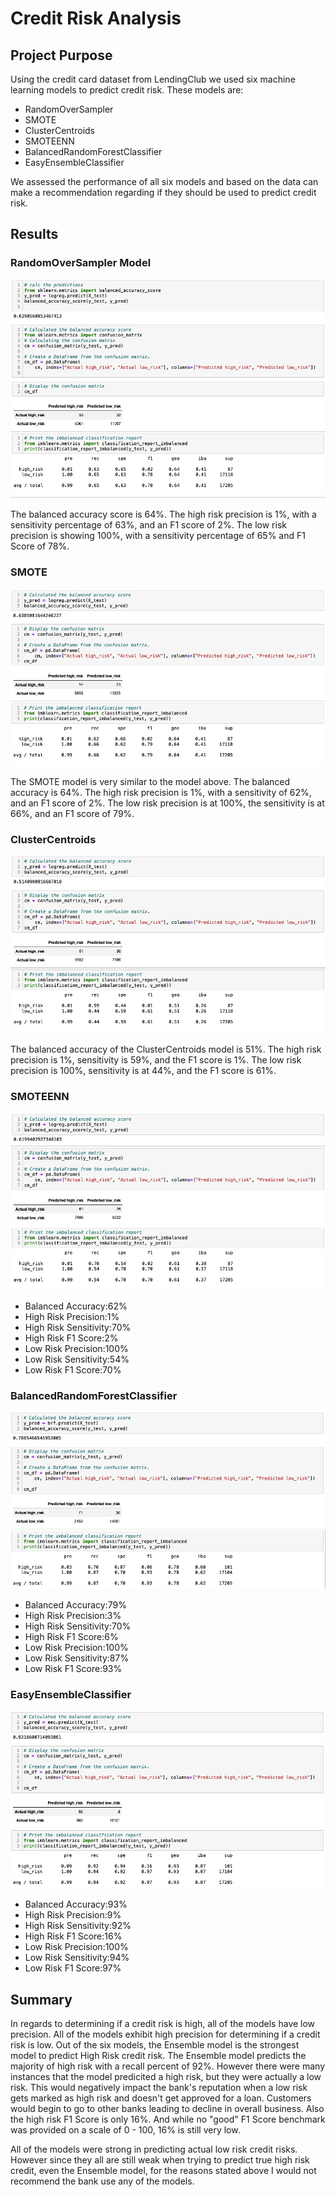 # Credit Risk Analysis

## Project Purpose

Using the credit card dataset from LendingClub we used six machine learning models to predict credit risk. These models are:
  - RandomOverSampler
  - SMOTE
  - ClusterCentroids
  - SMOTEENN
  - BalancedRandomForestClassifier
  - EasyEnsembleClassifier

We assessed the performance of all six models and based on the data can make a recommendation regarding if they should be used to predict credit risk.

## Results

### RandomOverSampler Model

![](/images/randomovrsmplr.png)

The balanced accuracy score is 64%. The high risk precision is 1%, with a sensitivity percentage of 63%, and an F1 score of 2%. The low risk precision is showing 100%, with a sensitivity percentage of 65% and F1 Score of 78%.

### SMOTE

![](/images/smote.png)

The SMOTE model is very similar to the model above. The balanced accuracy is 64%. The high risk precision is 1%, with a sensitivity of 62%, and an F1 score of 2%. The low risk precision is at 100%, the sensitivity is at 66%, and an F1 score of 79%.

### ClusterCentroids

![](/images/clustercentroids.png)

The balanced accuracy of the ClusterCentroids model is 51%. The high risk precision is 1%, sensitivity is 59%, and the F1 score is 1%. The low risk precision is 100%, sensitivity is at 44%, and the F1 score is 61%.

### SMOTEENN

![](/images/smoteenn.png)

- Balanced Accuracy:62%
- High Risk Precision:1%
- High Risk Sensitivity:70% 
- High Risk F1 Score:2%
- Low Risk Precision:100%
- Low Risk Sensitivity:54%
- Low Risk F1 Score:70%

### BalancedRandomForestClassifier

![](/images/randomforest.png)

- Balanced Accuracy:79%
- High Risk Precision:3%
- High Risk Sensitivity:70% 
- High Risk F1 Score:6%
- Low Risk Precision:100%
- Low Risk Sensitivity:87%
- Low Risk F1 Score:93%

### EasyEnsembleClassifier

![](/images/ensemble.png)

- Balanced Accuracy:93%
- High Risk Precision:9%
- High Risk Sensitivity:92% 
- High Risk F1 Score:16%
- Low Risk Precision:100%
- Low Risk Sensitivity:94%
- Low Risk F1 Score:97%

## Summary

In regards to determining if a credit risk is high, all of the models have low precision. All of the models exhibit high precision for determining if a credit risk is low. Out of the six models, the Ensemble model is the strongest model to predict High Risk credit risk. The Ensemble model predicts the majority of high risk with a recall percent of 92%. However there were many instances that the model predicited a high risk, but they were actually a low risk. This would negatively impact the bank's reputation when a low risk gets marked as high risk and doesn't get approved for a loan. Customers would begin to go to other banks leading to decline in overall business. Also the high risk F1 Score is only 16%. And while no "good" F1 Score benchmark was provided on a scale of 0 - 100, 16% is still very low. 

All of the models were strong in predicting actual low risk credit risks. However since they all are still weak when trying to predict true high risk credit, even the Ensemble model, for the reasons stated above I would not recommend the bank use any of the models. 
